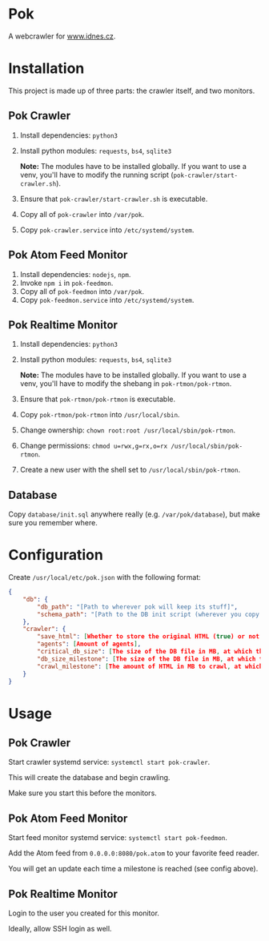 # Pok

A webcrawler for www.idnes.cz.

# Installation

This project is made up of three parts: the crawler itself, and two monitors.

## Pok Crawler

1.	Install dependencies: `python3`

2.	Install python modules: `requests`, `bs4`, `sqlite3`

	**Note:** The modules have to be installed globally. If you want to use a venv, you'll have to modify the running script (`pok-crawler/start-crawler.sh`).

3.	Ensure that `pok-crawler/start-crawler.sh` is executable.

4.	Copy all of `pok-crawler` into `/var/pok`.

5.	Copy `pok-crawler.service` into `/etc/systemd/system`.

## Pok Atom Feed Monitor

1.	Install dependencies: `nodejs`, `npm`.
2.	Invoke `npm i` in `pok-feedmon`.
3.	Copy all of `pok-feedmon` into `/var/pok`.
4.	Copy `pok-feedmon.service` into `/etc/systemd/system`.

## Pok Realtime Monitor

1.	Install dependencies: `python3`

2.	Install python modules: `requests`, `bs4`, `sqlite3`

	**Note:** The modules have to be installed globally. If you want to use a venv, you'll have to modify the shebang in `pok-rtmon/pok-rtmon`.

3.	Ensure that `pok-rtmon/pok-rtmon` is executable.

4.	Copy `pok-rtmon/pok-rtmon` into `/usr/local/sbin`.

5.	Change ownership: `chown root:root /usr/local/sbin/pok-rtmon`.

6.	Change permissions: `chmod u=rwx,g=rx,o=rx /usr/local/sbin/pok-rtmon`.

7.	Create a new user with the shell set to `/usr/local/sbin/pok-rtmon`.

## Database

Copy `database/init.sql` anywhere really (e.g. `/var/pok/database`), but make sure you remember where.

# Configuration

Create `/usr/local/etc/pok.json` with the following format:

```json
{
	"db": {
		"db_path": "[Path to wherever pok will keep its stuff]",
		"schema_path": "[Path to the DB init script (wherever you copy database/init.sql to)]"
	},
	"crawler": {
		"save_html": [Whether to store the original HTML (true) or not (false)],
		"agents": [Amount of agents],
		"critical_db_size": [The size of the DB file in MB, at which the crawler will stop],
		"db_size_milestone": [The size of the DB file in MB, at which the monitors make an annoucement],
		"crawl_milestone": [The amount of HTML in MB to crawl, at which the monitors make an announcement]
	}
}
```

# Usage

## Pok Crawler

Start crawler systemd service: `systemctl start pok-crawler`.

This will create the database and begin crawling.

Make sure you start this before the monitors.

## Pok Atom Feed Monitor

Start feed monitor systemd service: `systemctl start pok-feedmon`.

Add the Atom feed from `0.0.0.0:8080/pok.atom` to your favorite feed reader.

You will get an update each time a milestone is reached (see config above).

## Pok Realtime Monitor

Login to the user you created for this monitor.

Ideally, allow SSH login as well.